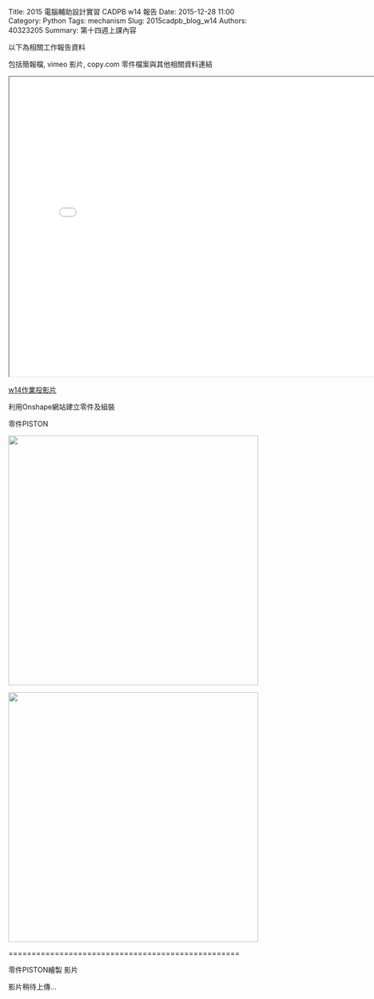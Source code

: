Title: 2015 電腦輔助設計實習 CADPB w14 報告
Date: 2015-12-28 11:00
Category: Python
Tags: mechanism
Slug: 2015cadpb_blog_w14
Authors: 40323205
Summary: 第十四週上課內容

以下為相關工作報告資料

包括簡報檔, vimeo 影片, copy.com 零件檔案與其他相關資料連結

<iframe src="cadp_w14_lecture.html" width="800" height="600"></iframe>

<p><a href="cadp_w14_lecture.html" target="_blank">w14作業投影片</a></p>


利用Onshape網站建立零件及組裝


零件PISTON

<img src="https://copy.com/UtouKFc2puy30rSO" width="500" ></img>


<img src="https://copy.com/hxxCwcuL9GtpKXKC" width="500" ></img>



==================================================




零件PISTON繪製 影片

影片稍待上傳...